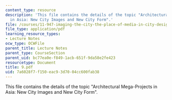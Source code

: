 ```yaml
---
content_type: resource
description: 'This file contains the details of the topic "Architectural Mega-Projects
  in Asia: New City Images and New City Form".'
file: /courses/11-947-imaging-the-city-the-place-of-media-in-city-design-and-development-fall-1998/7a6028f7f150eac93d7004cc600fab38_9.pdf
file_type: application/pdf
learning_resource_types:
- Lecture Notes
ocw_type: OCWFile
parent_title: Lecture Notes
parent_type: CourseSection
parent_uid: bc77ea0e-f849-1acb-651f-9da58e2fe423
resourcetype: Document
title: 9.pdf
uid: 7a6028f7-f150-eac9-3d70-04cc600fab38
---
```

This file contains the details of the topic "Architectural Mega-Projects in Asia: New City Images and New City Form".

